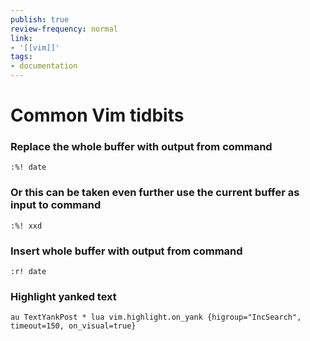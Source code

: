 ```yaml
---
publish: true
review-frequency: normal
link:
- '[[vim]]'
tags:
- documentation
---
```


# Common Vim tidbits

### Replace the whole buffer with output from command
```vim
:%! date 
```

### Or this can be taken even further use the current buffer as input to command
```vim
:%! xxd 
```

### Insert whole buffer with output from command
```vim
:r! date 
```

### Highlight yanked text
```vim
au TextYankPost * lua vim.highlight.on_yank {higroup="IncSearch", timeout=150, on_visual=true}
```
